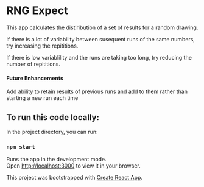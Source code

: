 # RNG Expect

This app calculates the distiribution of a set of results for a random drawing.

If there is a lot of variability between susequent runs of the same numbers, try increasing the repititions.

If there is low variablility and the runs are taking too long, try reducing the number of repititions.

#### Future Enhancements

Add ability to retain results of previous runs and add to them rather than starting a new run each time

## To run this code locally:

In the project directory, you can run:

### `npm start`

Runs the app in the development mode.\
Open [http://localhost:3000](http://localhost:3000) to view it in your browser.

This project was bootstrapped with [Create React App](https://github.com/facebook/create-react-app).
